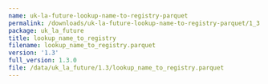 ```yaml
---
name: uk-la-future-lookup-name-to-registry-parquet
permalink: /downloads/uk-la-future-lookup-name-to-registry-parquet/1_3
package: uk_la_future
title: lookup_name_to_registry
filename: lookup_name_to_registry.parquet
version: '1.3'
full_version: 1.3.0
file: /data/uk_la_future/1.3/lookup_name_to_registry.parquet
---
```


